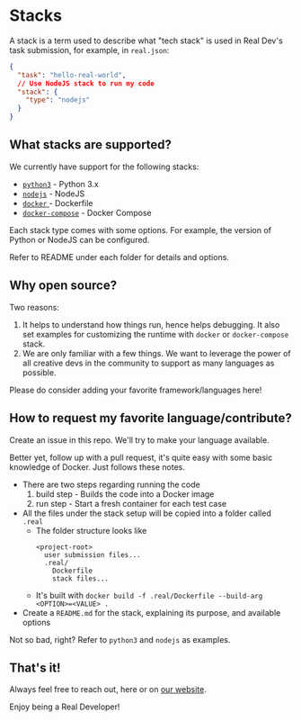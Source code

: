 # Stacks

A stack is a term used to describe what "tech stack" is used in
Real Dev's task submission, for example, in `real.json`:

```json
{
  "task": "hello-real-world",
  // Use NodeJS stack to run my code
  "stack": {
    "type": "nodejs"
  }
}
```

## What stacks are supported?

We currently have support for the following stacks:

- [`python3`](./python3) - Python 3.x
- [`nodejs`](./nodejs) - NodeJS
- [`docker` ](./docker)- Dockerfile
- [`docker-compose`](./docker-compose) - Docker Compose

Each stack type comes with some options. For example,
the version of Python or NodeJS can be configured.

Refer to README under each folder for details and options.

## Why open source?

Two reasons:

1. It helps to understand how things run, hence helps debugging.
   It also set examples for customizing the runtime with `docker` or `docker-compose` stack.
2. We are only familiar with a few things. We want to leverage the power of
   all creative devs in the community to support as many languages as possible. 

Please do consider adding your favorite framework/languages here!

## How to request my favorite language/contribute?

Create an issue in this repo. We'll try to make your language available.

Better yet, follow up with a pull request, it's quite easy with some basic knowledge of Docker.
Just follows these notes.

- There are two steps regarding running the code
  1. build step - Builds the code into a Docker image
  2. run step - Start a fresh container for each test case
- All the files under the stack setup will be copied into a folder called `.real`
  - The folder structure looks like
    ```
    <project-root>
      user submission files...
      .real/
        Dockerfile
        stack files...
    ```
  - It's built with `docker build -f .real/Dockerfile --build-arg <OPTION>=<VALUE> .`
- Create a `README.md` for the stack, explaining its purpose, and available options

Not so bad, right? Refer to `python3` and `nodejs` as examples.

## That's it!

Always feel free to reach out, here or on [our website](https://real.dev).

Enjoy being a Real Developer!
